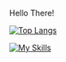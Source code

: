 
 
Hello There!


<!---
DonkVenom/DonkVenom is a ✨ special ✨ repository because its `README.md` (this file) appears on your GitHub profile.
You can click the Preview link to take a look at your changes.
--->

 

<!---![Anurag's GitHub stats](https://github-readme-stats.vercel.app/api?username=DonkVenom&show_icons=true&) -->

[![Top Langs](https://github-readme-stats.vercel.app/api/top-langs/?username=DonkVenom&hide_progress=false)](https://github.com/anuraghazra/github-readme-stats)

[![My Skills](https://skillicons.dev/icons?i=java,php,ts,kotlin,shell)](https://skillicons.dev)
